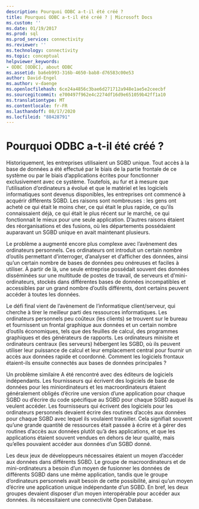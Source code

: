 ```yaml
---
description: Pourquoi ODBC a-t-il été créé ?
title: Pourquoi ODBC a-t-il été créé ? | Microsoft Docs
ms.custom: ''
ms.date: 01/19/2017
ms.prod: sql
ms.prod_service: connectivity
ms.reviewer: ''
ms.technology: connectivity
ms.topic: conceptual
helpviewer_keywords:
- ODBC [ODBC], about ODBC
ms.assetid: ba6eb993-316b-4650-bab8-d76583c00e53
author: David-Engel
ms.author: v-daenge
ms.openlocfilehash: 6ce24a4856c3bae6d271712a948e1ae5e2ceecbf
ms.sourcegitcommit: e700497f962e4c2274df16d9e651059b42ff1a10
ms.translationtype: MT
ms.contentlocale: fr-FR
ms.lasthandoff: 08/17/2020
ms.locfileid: "88428791"
---
```

# <a name="why-was-odbc-created"></a>Pourquoi ODBC a-t-il été créé ?
Historiquement, les entreprises utilisaient un SGBD unique. Tout accès à la base de données a été effectué par le biais de la partie frontale de ce système ou par le biais d’applications écrites pour fonctionner exclusivement avec ce système. Toutefois, au fur et à mesure que l’utilisation d’ordinateurs a évolué et que le matériel et les logiciels informatiques sont devenus disponibles, les entreprises ont commencé à acquérir différents SGBD. Les raisons sont nombreuses : les gens ont acheté ce qui était le moins cher, ce qui était le plus rapide, ce qu’ils connaissaient déjà, ce qui était le plus récent sur le marché, ce qui fonctionnait le mieux pour une seule application. D’autres raisons étaient des réorganisations et des fusions, où les départements possédaient auparavant un SGBD unique en avait maintenant plusieurs.  
  
 Le problème a augmenté encore plus complexe avec l’avènement des ordinateurs personnels. Ces ordinateurs ont introduit un certain nombre d’outils permettant d’interroger, d’analyser et d’afficher des données, ainsi qu’un certain nombre de bases de données peu onéreuses et faciles à utiliser. À partir de là, une seule entreprise possédait souvent des données disséminées sur une multitude de postes de travail, de serveurs et d’mini-ordinateurs, stockés dans différentes bases de données incompatibles et accessibles par un grand nombre d’outils différents, dont certains peuvent accéder à toutes les données.  
  
 Le défi final vient de l’avènement de l’informatique client/serveur, qui cherche à tirer le meilleur parti des ressources informatiques. Les ordinateurs personnels peu coûteux (les clients) se trouvent sur le bureau et fournissent un frontal graphique aux données et un certain nombre d’outils économiques, tels que des feuilles de calcul, des programmes graphiques et des générateurs de rapports. Les ordinateurs minisite et ordinateurs centraux (les serveurs) hébergent les SGBD, où ils peuvent utiliser leur puissance de calcul et leur emplacement central pour fournir un accès aux données rapide et coordonné. Comment les logiciels frontaux étaient-ils ensuite connectés aux bases de données principales ?  
  
 Un problème similaire A été rencontré avec des éditeurs de logiciels indépendants. Les fournisseurs qui écrivent des logiciels de base de données pour les miniordinateurs et les macroordinateurs étaient généralement obligés d’écrire une version d’une application pour chaque SGBD ou d’écrire du code spécifique au SGBD pour chaque SGBD auquel ils veulent accéder. Les fournisseurs qui écrivent des logiciels pour les ordinateurs personnels devaient écrire des routines d’accès aux données pour chaque SGBD avec lequel ils voulaient travailler. Cela signifiait souvent qu’une grande quantité de ressources était passée à écrire et à gérer des routines d’accès aux données plutôt qu’à des applications, et que les applications étaient souvent vendues en dehors de leur qualité, mais qu’elles pouvaient accéder aux données d’un SGBD donné.  
  
 Les deux jeux de développeurs nécessaires étaient un moyen d’accéder aux données dans différents SGBD. Le groupe de macroordinateurs et de mini-ordinateurs a besoin d’un moyen de fusionner les données de différents SGBD dans une même application, tandis que le groupe d’ordinateurs personnels avait besoin de cette possibilité, ainsi qu’un moyen d’écrire une application unique indépendante d’un SGBD. En bref, les deux groupes devaient disposer d’un moyen interopérable pour accéder aux données. ils nécessitaient une connectivité Open Database.
